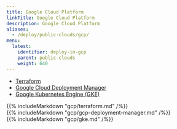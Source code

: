 ```yaml
---
title: Google Cloud Platform
linkTitle: Google Cloud Platform
description: Google Cloud Platform
aliases:
  - /deploy/public-clouds/gcp/
menu:
  latest:
    identifier: deploy-in-gcp
    parent: public-clouds
    weight: 640
---
```


<ul class="nav nav-tabs nav-tabs-yb">
  <li>
    <a href="#terraform" class="nav-link active" id="terraform-tab" data-toggle="tab" role="tab" aria-controls="terraform" aria-selected="true">
      <i class="icon-shell"></i>
      Terraform
    </a>
  </li>
  <li>
    <a href="#deployment-manager" class="nav-link" id="deployment-manager-tab" data-toggle="tab" role="tab" aria-controls="deployment-manager" aria-selected="true">
      <i class="icon-shell"></i>
      Google Cloud Deployment Manager
    </a>
  </li>
   <li>
    <a href="#gke" class="nav-link" id="gke-tab" data-toggle="tab" role="tab" aria-controls="gke" aria-selected="true">
      <i class="fas fa-cubes" aria-hidden="true"></i>
      Google Kubernetes Engine (GKE)
    </a>
  </li>
</ul>

<div class="tab-content">
  <div id="terraform" class="tab-pane fade show active" role="tabpanel" aria-labelledby="terraform-tab">
    {{% includeMarkdown "gcp/terraform.md" /%}}
  </div>
  <div id="deployment-manager" class="tab-pane fade" role="tabpanel" aria-labelledby="deployment-manager-tab">
    {{% includeMarkdown "gcp/gcp-deployment-manager.md" /%}}
  </div>
    <div id="gke" class="tab-pane fade" role="tabpanel" aria-labelledby="gke-tab">
    {{% includeMarkdown "gcp/gke.md" /%}}
  </div>
</div>
